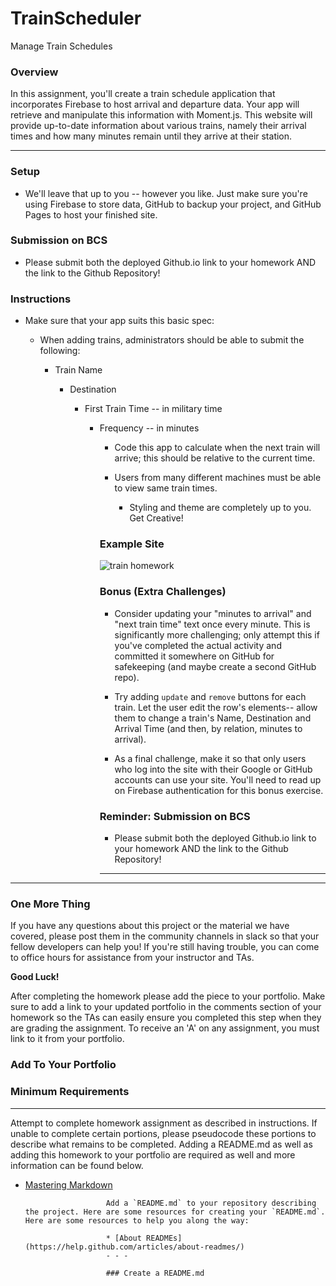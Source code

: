 # TrainScheduler
Manage Train Schedules

### Overview

In this assignment, you'll create a train schedule application that incorporates Firebase to host arrival and departure data. Your app will retrieve and manipulate this information with Moment.js. This website will provide up-to-date information about various trains, namely their arrival times and how many minutes remain until they arrive at their station.

- - -

### Setup

* We'll leave that up to you -- however you like. Just make sure you're using Firebase to store data, GitHub to backup your project, and GitHub Pages to host your finished site.

### Submission on BCS

* Please submit both the deployed Github.io link to your homework AND the link to the Github Repository!

### Instructions

* Make sure that your app suits this basic spec:
  
    * When adding trains, administrators should be able to submit the following:
        
	    * Train Name
	        
		    * Destination 
		        
			    * First Train Time -- in military time
			        
				    * Frequency -- in minutes
				      
				        * Code this app to calculate when the next train will arrive; this should be relative to the current time.
					  
					    * Users from many different machines must be able to view same train times.
					      
					        * Styling and theme are completely up to you. Get Creative!

						### Example Site

						![train homework](Train_Time_Image.png)

						### Bonus (Extra Challenges)

						* Consider updating your "minutes to arrival" and "next train time" text once every minute. This is significantly more challenging; only attempt this if you've completed the actual activity and committed it somewhere on GitHub for safekeeping (and maybe create a second GitHub repo).

						* Try adding `update` and `remove` buttons for each train. Let the user edit the row's elements-- allow them to change a train's Name, Destination and Arrival Time (and then, by relation, minutes to arrival).

						* As a final challenge, make it so that only users who log into the site with their Google or GitHub accounts can use your site. You'll need to read up on Firebase authentication for this bonus exercise.

						### Reminder: Submission on BCS

						* Please submit both the deployed Github.io link to your homework AND the link to the Github Repository!

						- - -
- - -

### One More Thing

If you have any questions about this project or the material we have covered, please post them in the community channels in slack so that your fellow developers can help you! If you're still having trouble, you can come to office hours for assistance from your instructor and TAs.

**Good Luck!**

After completing the homework please add the piece to your portfolio. Make sure to add a link to your updated portfolio in the comments section of your homework so the TAs can easily ensure you completed this step when they are grading the assignment. To receive an 'A' on any assignment, you must link to it from your portfolio.



### Add To Your Portfolio
### Minimum Requirements

- - -
Attempt to complete homework assignment as described in instructions. If unable to complete certain portions, please pseudocode these portions to describe what remains to be completed. Adding a README.md as well as adding this homework to your portfolio are required as well and more information can be found below.
* [Mastering Markdown](https://guides.github.com/features/mastering-markdown/)


						
						
						Add a `README.md` to your repository describing the project. Here are some resources for creating your `README.md`. Here are some resources to help you along the way:
						
						* [About READMEs](https://help.github.com/articles/about-readmes/)
						- - -

						### Create a README.md

